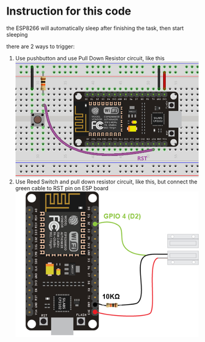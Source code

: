 # Instruction for this code

the ESP8266 will automatically sleep after finishing the task, then start sleeping

there are 2 ways to trigger:
1. Use pushbutton and use Pull Down Resistor circuit, like this
   ![Image](esp8266-external-wake-up.jpg "PushButton trigger")
2. Use Reed Switch and pull down resistor circuit, like this, but connect the green cable to RST pin on ESP board
   ![Image](ESP8266-Reed-Switch-door-sensor-circuit.jpg "reed switch trigger")

